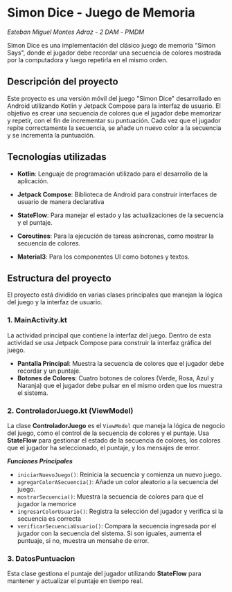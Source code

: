 # Simon Dice - Juego de Memoria
*Esteban Miguel Montes Adraz* - *2 DAM* - *PMDM*

Simon Dice es una implementación del clásico juego de memoria "Simon Says", donde el jugador debe recordar una secuencia de colores mostrada por la computadora y luego repetirla en el mismo orden.

## Descripción del proyecto

Este proyecto es una versión móvil del juego "Simon Dice" desarrollado en Android utilizando Kotlin y Jetpack Compose para la interfaz de usuario. El objetivo es crear una secuencia de colores que el jugador debe memorizar y repetir, con el fin de incrementar su puntuación. Cada vez que el jugador repite correctamente la secuencia, se añade un nuevo color a la secuencia y se incrementa la puntuación.

## Tecnologías utilizadas
- **Kotlin**: Lenguaje de programación utilizado para el desarrollo de la aplicación.

- **Jetpack Compose**: Biblioteca de Android para construir interfaces de usuario de manera declarativa

- **StateFlow**: Para manejar el estado y las actualizaciones de la secuencia y el puntaje.

- **Coroutines**: Para la ejecución de tareas asíncronas, como mostrar la secuencia de colores.

- **Material3**: Para los componentes UI como botones y textos.

## Estructura del proyecto

El proyecto está dividido en varias clases principales que manejan la lógica del juego y la interfaz de usuario.

### 1. MainActivity.kt

La actividad principal que contiene la interfaz del juego. Dentro de esta actividad se usa Jetpack Compose para construir la interfaz gráfica del juego.

- **Pantalla Principal**: Muestra la secuencia de colores que el jugador debe recordar y un puntaje.
- **Botones de Colores**: Cuatro botones de colores (Verde, Rosa, Azul y Naranja) que el jugador debe pulsar en el mismo orden que los muestra el sistema.

### 2. ControladorJuego.kt (ViewModel)

La clase **ControladorJuego** es el ```ViewModel``` que maneja la lógica de negocio del juego, como el control de la secuencia de colores y el puntaje. Usa **StateFlow** para gestionar el estado de la secuencia de colores, los colores que el jugador ha seleccionado, el puntaje, y los mensajes de error.

***Funciones Principales***

- ```iniciarNuevoJuego()```: Reinicia la secuencia y comienza un nuevo juego.
- ```agregarColorASecuencia()```: Añade un color aleatorio a la secuencia del juego.
- ```mostrarSecuencia()```: Muestra la secuencia de colores para que el jugador la memorice
- ```ingresarColorUsuario()```: Registra la selección del jugador y verifica si la secuencia es correcta
- ```verificarSecuenciaUsuario()```: Compara la secuencia ingresada por el jugador con la secuencia del sistema. Si son iguales, aumenta el puntuaje, si no, muestra un mensahe de error.

### 3. DatosPuntuacion
Esta clase gestiona el puntaje del jugador utilizando **StateFlow** para mantener y actualizar el puntaje en tiempo real.
